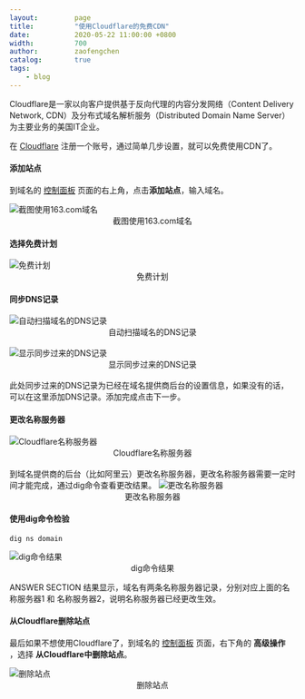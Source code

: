 ```yaml
---
layout:         page
title:          "使用Cloudflare的免费CDN"
date:           2020-05-22 11:00:00 +0800
width:          700
author:         zaofengchen
catalog:        true
tags:
    - blog
---
```


Cloudflare是一家以向客户提供基于反向代理的内容分发网络（Content Delivery Network, CDN）及分布式域名解析服务（Distributed Domain Name Server）为主要业务的美国IT企业。

在 [Cloudflare](http://www.cloudflare.com/zh-cn/network/china/) 注册一个账号，通过简单几步设置，就可以免费使用CDN了。

#### 添加站点

到域名的 [控制面板](https://dash.cloudflare.com) 页面的右上角，点击**添加站点**，输入域名。

<img src="http://ww1.sinaimg.cn/large/7d4c6366gy1gf1etn6wwgj20iw0ep3z4.jpg" alt="截图使用163.com域名" width="{{ page.width}}" align="bottom" />
<center>截图使用163.com域名</center>


#### 选择免费计划

<img src="http://ww1.sinaimg.cn/large/7d4c6366gy1gf1ez4u65nj20on0ht40l.jpg" alt="免费计划" width="{{ page.width}}" align="bottom" />
<center>免费计划</center>


#### 同步DNS记录

<img src="http://ww1.sinaimg.cn/large/7d4c6366gy1gf1f86hevuj20q30bc3yi.jpg" alt="自动扫描域名的DNS记录" width="{{ page.width}}" align="bottom" />
<center>自动扫描域名的DNS记录</center>

<br>
<img src="http://ww1.sinaimg.cn/large/7d4c6366gy1gf1f9zk19qj20p20pfadv.jpg" alt="显示同步过来的DNS记录" width="{{ page.width}}" align="bottom" />
<center>显示同步过来的DNS记录</center>


<br>
此处同步过来的DNS记录为已经在域名提供商后台的设置信息，如果没有的话，可以在这里添加DNS记录。添加完成点击下一步。

#### 更改名称服务器

<img src="http://ww1.sinaimg.cn/large/7d4c6366gy1gf1fbt9yvjj20jh0phq69.jpg" alt="Cloudflare名称服务器" width="{{ page.width}}" align="bottom" />
<center>Cloudflare名称服务器</center>
<br>
到域名提供商的后台（比如阿里云）更改名称服务器，更改名称服务器需要一定时间才能完成，通过dig命令查看更改结果。

<img src="http://ww1.sinaimg.cn/large/7d4c6366gy1gf1fd12gdmj20yx0d2jru.jpg" alt="更改名称服务器" width="{{ page.width}}" align="bottom" />
<center>更改名称服务器</center>


#### 使用dig命令检验
```
dig ns domain
```
<img src="http://ww1.sinaimg.cn/large/7d4c6366gy1gf1fexe1l4j20hg08ydfw.jpg" alt="dig命令结果" width="{{ page.width}}" align="bottom" />
<center>dig命令结果</center>

ANSWER SECTION 结果显示，域名有两条名称服务器记录，分别对应上面的名称服务器1 和 名称服务器2，说明名称服务器已经更改生效。

#### 从Cloudflare删除站点

最后如果不想使用Cloudflare了，到域名的 [控制面板](https://dash.cloudflare.com) 页面，右下角的 **高级操作** ，选择 **从Cloudflare中删除站点**。

<img src="http://ww1.sinaimg.cn/large/7d4c6366gy1gf1fijx7tij20gj05r3yd.jpg" alt="删除站点" width="{{ page.width}}" align="bottom" />
<center>删除站点</center>
